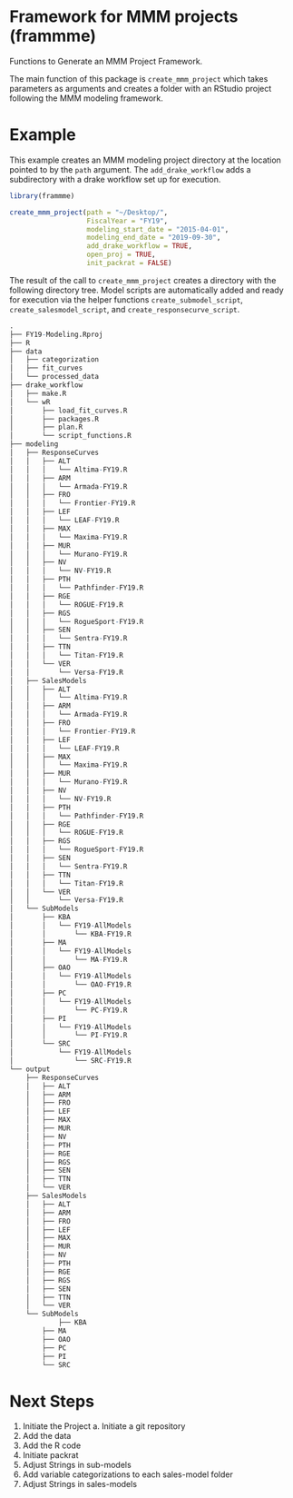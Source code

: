 # Framework for MMM projects (frammme)
Functions to Generate an MMM Project Framework.

The main function of this package is `create_mmm_project` which takes parameters as arguments and creates a folder with an RStudio project following the MMM modeling framework.

# Example

This example creates an MMM modeling project directory at the location pointed to by the `path` argument.
The `add_drake_workflow` adds a subdirectory with a drake workflow set up for execution.

```r
library(frammme)

create_mmm_project(path = "~/Desktop/",
                   FiscalYear = "FY19",
                   modeling_start_date = "2015-04-01",
                   modeling_end_date = "2019-09-30",
                   add_drake_workflow = TRUE,
                   open_proj = TRUE,
                   init_packrat = FALSE)
```

The result of the call to `create_mmm_project` creates a directory with the following directory tree.
Model scripts are automatically added and ready for execution via the helper functions `create_submodel_script`, `create_salesmodel_script`, and `create_responsecurve_script`.

```r
.
├── FY19-Modeling.Rproj
├── R
├── data
│   ├── categorization
│   ├── fit_curves
│   └── processed_data
├── drake_workflow
│   ├── make.R
│   └── wR
│       ├── load_fit_curves.R
│       ├── packages.R
│       ├── plan.R
│       └── script_functions.R
├── modeling
│   ├── ResponseCurves
│   │   ├── ALT
│   │   │   └── Altima-FY19.R
│   │   ├── ARM
│   │   │   └── Armada-FY19.R
│   │   ├── FRO
│   │   │   └── Frontier-FY19.R
│   │   ├── LEF
│   │   │   └── LEAF-FY19.R
│   │   ├── MAX
│   │   │   └── Maxima-FY19.R
│   │   ├── MUR
│   │   │   └── Murano-FY19.R
│   │   ├── NV
│   │   │   └── NV-FY19.R
│   │   ├── PTH
│   │   │   └── Pathfinder-FY19.R
│   │   ├── RGE
│   │   │   └── ROGUE-FY19.R
│   │   ├── RGS
│   │   │   └── RogueSport-FY19.R
│   │   ├── SEN
│   │   │   └── Sentra-FY19.R
│   │   ├── TTN
│   │   │   └── Titan-FY19.R
│   │   └── VER
│   │       └── Versa-FY19.R
│   ├── SalesModels
│   │   ├── ALT
│   │   │   └── Altima-FY19.R
│   │   ├── ARM
│   │   │   └── Armada-FY19.R
│   │   ├── FRO
│   │   │   └── Frontier-FY19.R
│   │   ├── LEF
│   │   │   └── LEAF-FY19.R
│   │   ├── MAX
│   │   │   └── Maxima-FY19.R
│   │   ├── MUR
│   │   │   └── Murano-FY19.R
│   │   ├── NV
│   │   │   └── NV-FY19.R
│   │   ├── PTH
│   │   │   └── Pathfinder-FY19.R
│   │   ├── RGE
│   │   │   └── ROGUE-FY19.R
│   │   ├── RGS
│   │   │   └── RogueSport-FY19.R
│   │   ├── SEN
│   │   │   └── Sentra-FY19.R
│   │   ├── TTN
│   │   │   └── Titan-FY19.R
│   │   └── VER
│   │       └── Versa-FY19.R
│   └── SubModels
│       ├── KBA
│       │   └── FY19-AllModels
│       │       └── KBA-FY19.R
│       ├── MA
│       │   └── FY19-AllModels
│       │       └── MA-FY19.R
│       ├── OAO
│       │   └── FY19-AllModels
│       │       └── OAO-FY19.R
│       ├── PC
│       │   └── FY19-AllModels
│       │       └── PC-FY19.R
│       ├── PI
│       │   └── FY19-AllModels
│       │       └── PI-FY19.R
│       └── SRC
│           └── FY19-AllModels
│               └── SRC-FY19.R
└── output
    ├── ResponseCurves
    │   ├── ALT
    │   ├── ARM
    │   ├── FRO
    │   ├── LEF
    │   ├── MAX
    │   ├── MUR
    │   ├── NV
    │   ├── PTH
    │   ├── RGE
    │   ├── RGS
    │   ├── SEN
    │   ├── TTN
    │   └── VER
    ├── SalesModels
    │   ├── ALT
    │   ├── ARM
    │   ├── FRO
    │   ├── LEF
    │   ├── MAX
    │   ├── MUR
    │   ├── NV
    │   ├── PTH
    │   ├── RGE
    │   ├── RGS
    │   ├── SEN
    │   ├── TTN
    │   └── VER
    └── SubModels
            ├── KBA
        ├── MA
        ├── OAO
        ├── PC
        ├── PI
        └── SRC
```

# Next Steps

1)	Initiate the Project 
    a.	Initiate a git repository
2)	Add the data
3)	Add the R code
4)	Initiate packrat
5)	Adjust Strings in sub-models
6)	Add variable categorizations to each sales-model folder
7)	Adjust Strings in sales-models

